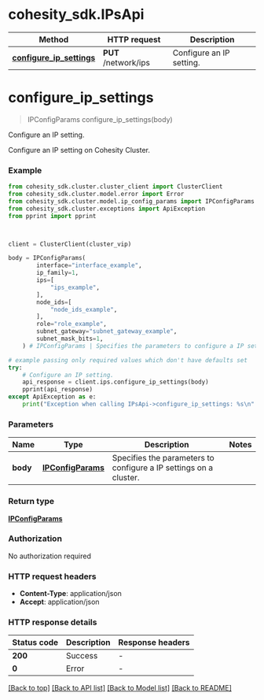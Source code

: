 # cohesity_sdk.IPsApi


Method | HTTP request | Description
------------- | ------------- | -------------
[**configure_ip_settings**](IPsApi.md#configure_ip_settings) | **PUT** /network/ips | Configure an IP setting.


# **configure_ip_settings**
> IPConfigParams configure_ip_settings(body)

Configure an IP setting.

Configure an IP setting on Cohesity Cluster.

### Example

```python
from cohesity_sdk.cluster.cluster_client import ClusterClient
from cohesity_sdk.cluster.model.error import Error
from cohesity_sdk.cluster.model.ip_config_params import IPConfigParams
from cohesity_sdk.cluster.exceptions import ApiException
from pprint import pprint



client = ClusterClient(cluster_vip)

body = IPConfigParams(
        interface="interface_example",
        ip_family=1,
        ips=[
            "ips_example",
        ],
        node_ids=[
            "node_ids_example",
        ],
        role="role_example",
        subnet_gateway="subnet_gateway_example",
        subnet_mask_bits=1,
    ) # IPConfigParams | Specifies the parameters to configure a IP settings on a cluster.

# example passing only required values which don't have defaults set
try:
	# Configure an IP setting.
	api_response = client.ips.configure_ip_settings(body)
	pprint(api_response)
except ApiException as e:
	print("Exception when calling IPsApi->configure_ip_settings: %s\n" % e)
```


### Parameters

Name | Type | Description  | Notes
------------- | ------------- | ------------- | -------------
 **body** | [**IPConfigParams**](IPConfigParams.md)| Specifies the parameters to configure a IP settings on a cluster. |

### Return type

[**IPConfigParams**](IPConfigParams.md)

### Authorization

No authorization required

### HTTP request headers

 - **Content-Type**: application/json
 - **Accept**: application/json


### HTTP response details
| Status code | Description | Response headers |
|-------------|-------------|------------------|
**200** | Success |  -  |
**0** | Error |  -  |

[[Back to top]](#) [[Back to API list]](../README.md#documentation-for-api-endpoints) [[Back to Model list]](../README.md#documentation-for-models) [[Back to README]](../README.md)

